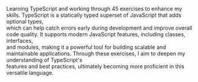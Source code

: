 Learning TypeScript and working through 45 exercises to enhance my skills. TypeScript is a statically typed superset of JavaScript that adds optional types,
<br>
which can help catch errors early during development and improve overall code quality. It supports modern JavaScript features, including classes, interfaces,
<br>
and modules, making it a powerful tool for building scalable and maintainable applications. Through these exercises, I aim to deepen my understanding of TypeScript's
<br>
features and best practices, ultimately becoming more proficient in this versatile language.
